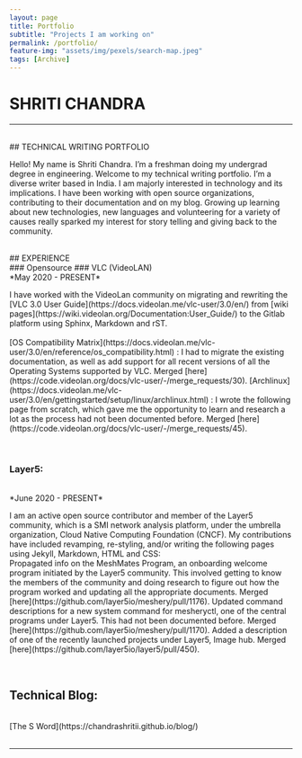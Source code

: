 ```yaml
---
layout: page
title: Portfolio
subtitle: "Projects I am working on"
permalink: /portfolio/
feature-img: "assets/img/pexels/search-map.jpeg"
tags: [Archive]
---
```


# SHRITI CHANDRA
<hr>
<br>
## TECHNICAL WRITING PORTFOLIO
<br>
<p>
Hello! My name is Shriti Chandra. I’m a freshman doing my undergrad degree in engineering.
Welcome to my technical writing portfolio. I’m a diverse writer based in India. I am  majorly interested in technology and its implications. I have been working with open source organizations, contributing to their documentation and on my blog.
Growing up learning about new technologies, new languages and volunteering for a variety of causes really sparked my interest for story telling and giving back to the community.
</p>
<br>
## EXPERIENCE
<br>
### Opensource
### VLC (VideoLAN)
<br>
*May 2020 - PRESENT*
<br><p>
I have worked with the VideoLan community on migrating and rewriting the [VLC 3.0 User Guide](https://docs.videolan.me/vlc-user/3.0/en/) from [wiki pages](https://wiki.videolan.org/Documentation:User_Guide/) to the Gitlab platform using Sphinx, Markdown and rST.
<br><br>
[OS Compatibility Matrix](https://docs.videolan.me/vlc-user/3.0/en/reference/os_compatibility.html) : I had to migrate the existing documentation, as well as add support for all recent versions of all the Operating Systems supported  by VLC. Merged [here](https://code.videolan.org/docs/vlc-user/-/merge_requests/30).
[Archlinux](https://docs.videolan.me/vlc-user/3.0/en/gettingstarted/setup/linux/archlinux.html) : I wrote the following page from scratch, which gave me the opportunity to learn and research a lot as the process had not been documented before. Merged [here](https://code.videolan.org/docs/vlc-user/-/merge_requests/45).
</p>
<br>

### Layer5:
<br>
*June 2020 - PRESENT*
<br><p>
I am an active open source contributor and member of the Layer5 community, which is a SMI network analysis platform, under the umbrella organization, Cloud Native Computing Foundation (CNCF).
My contributions have included revamping, re-styling, and/or writing the following pages using Jekyll, Markdown, HTML and CSS:
<br>
Propagated info on the MeshMates Program, an onboarding welcome program initiated by the  Layer5 community. This involved getting to know the members of the community and doing research to figure out how the program  worked and updating all the appropriate documents. Merged [here](https://github.com/layer5io/meshery/pull/1176).
Updated command descriptions for a new system command for mesheryctl, one of the central programs under Layer5. This had not been documented before. Merged [here](https://github.com/layer5io/meshery/pull/1170).
Added a description of one of the recently launched projects under Layer5, Image hub. Merged [here](https://github.com/layer5io/layer5/pull/450).
</p>
<br>

## Technical Blog:
<br>
[The S Word](https://chandrashritii.github.io/blog/)
<br><br>
<hr>
